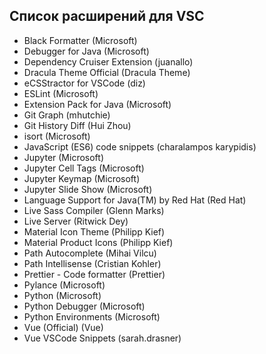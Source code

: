 ## Список расширений для VSC

-   Black Formatter (Microsoft)
-   Debugger for Java (Microsoft)
-   Dependency Cruiser Extension (juanallo)
-   Dracula Theme Official (Dracula Theme)
-   eCSStractor for VSCode (diz)
-   ESLint (Microsoft)
-   Extension Pack for Java (Microsoft)
-   Git Graph (mhutchie)
-   Git History Diff (Hui Zhou)
-   isort (Microsoft)
-   JavaScript (ES6) code snippets (charalampos karypidis)
-   Jupyter (Microsoft)
-   Jupyter Cell Tags (Microsoft)
-   Jupyter Keymap (Microsoft)
-   Jupyter Slide Show (Microsoft)
-   Language Support for Java(TM) by Red Hat (Red Hat)
-   Live Sass Compiler (Glenn Marks)
-   Live Server (Ritwick Dey)
-   Material Icon Theme (Philipp Kief)
-   Material Product Icons (Philipp Kief)
-   Path Autocomplete (Mihai Vilcu)
-   Path Intellisense (Cristian Kohler)
-   Prettier - Code formatter (Prettier)
-   Pylance (Microsoft)
-   Python (Microsoft)
-   Python Debugger (Microsoft)
-   Python Environments (Microsoft)
-   Vue (Official) (Vue)
-   Vue VSCode Snippets (sarah.drasner)
